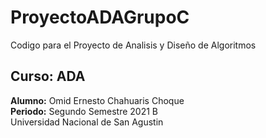 # ProyectoADAGrupoC
Codigo para el Proyecto de Analisis y Diseño de Algoritmos

## Curso: ADA
**Alumno:** Omid Ernesto Chahuaris Choque  
**Periodo:** Segundo Semestre 2021 B  
Universidad Nacional de San Agustin  
